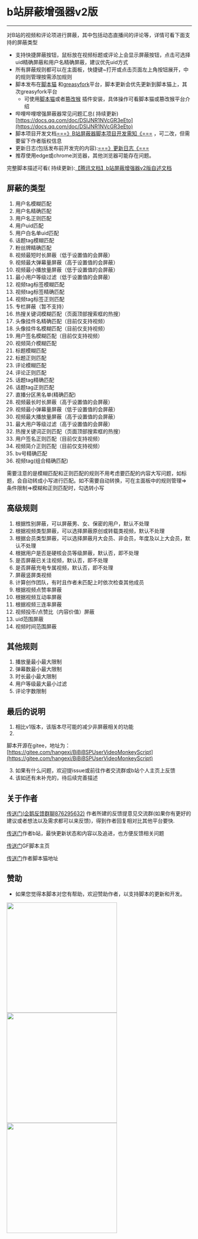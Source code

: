 # b站屏蔽增强器v2版

<hr>
对B站的视频和评论项进行屏蔽，其中包括动态直播间的评论等，详情可看下面支持的屏蔽类型

- 支持快捷屏蔽按钮，鼠标放在视频标题或评论上会显示屏蔽按钮，点击可选择uid精确屏蔽和用户名精确屏蔽，建议优先uid方式
- 所有屏蔽规则都可以在主面板，快捷键~打开或点击页面左上角按钮展开，中的规则管理按需添加规则
- 脚本发布在[脚本猫](https://scriptcat.org/zh-CN/script-show-page/1029/)
  和[greasyfork](https://greasyfork.org/zh-CN/scripts/461382)平台，脚本更新会优先更新到脚本猫上，其次greasyfork平台
    - 可使用[脚本猫](https://scriptcat.org/)或者[篡改猴](https://chrome.zzzmh.cn/info/dhdgffkkebhmkfjojejmpbldmpobfkfo)
      插件安装，具体操作可看脚本猫或篡改猴平台介绍
- 哔哩哔哩增强屏蔽器常见问题汇总(
  持续更新)[https://docs.qq.com/doc/DSlJNR1NVcGR3eEto](https://docs.qq.com/doc/DSlJNR1NVcGR3eEto)
- 脚本项目开发文档[===》B站屏蔽器脚本项目开发需知《===](https://docs.qq.com/doc/DSkdTQ1p1aFNnVnRS?no_promotion=1)
  ，可二改，但需要留下作者版权信息
- 更新日志(包括发布前开发完的内容):[===》更新日志《===](https://docs.qq.com/doc/DSnhjSVZmRkpCd0Nj)
- 推荐使用edge或chrome浏览器，其他浏览器可能存在问题。

完整脚本描述可看(
持续更新):[【腾讯文档】b站屏蔽增强器v2版自述文档](https://docs.qq.com/doc/DSmJqSkhFaktBeUdk?u=1a1ff7b128d64f188a8bfb71b5acb28c)

## 屏蔽的类型

1. 用户名模糊匹配
2. 用户名精确匹配
3. 用户名正则匹配
4. 用户uid匹配
5. 用户白名单uid匹配
6. 话题tag模糊匹配
7. 粉丝牌精确匹配
8. 视频最短时长屏蔽（低于设置值的会屏蔽）
9. 视频最大弹幕量屏蔽（高于设置值的会屏蔽）
10. 视频最小播放量屏蔽（低于设置值的会屏蔽）
11. 最小用户等级过滤（低于设置值的会屏蔽）
12. 视频tag标签模糊匹配
13. 视频tag标签精确匹配
14. 视频tag标签正则匹配
15. 专栏屏蔽（暂不支持）
16. 热搜关键词模糊匹配（页面顶部搜索框的热搜）
17. 头像挂件名精确匹配（目前仅支持视频）
18. 头像挂件名模糊匹配（目前仅支持视频）
19. 用户签名模糊匹配（目前仅支持视频）
20. 视频简介模糊匹配
21. 标题模糊匹配
22. 标题正则匹配
23. 评论模糊匹配
24. 评论正则匹配
25. 话题tag精确匹配
26. 话题tag正则匹配
27. 直播分区黑名单(精确匹配)
28. 视频最长时长屏蔽（高于设置值的会屏蔽）
29. 视频最小弹幕量屏蔽（低于设置值的会屏蔽）
30. 视频最大播放量屏蔽（高于设置值的会屏蔽）
31. 最大用户等级过滤（高于设置值的会屏蔽）
32. 热搜关键词正则匹配（页面顶部搜索框的热搜）
33. 用户签名正则匹配（目前仅支持视频）
34. 视频简介正则匹配（目前仅支持视频）
35. bv号精确匹配
36. 视频tag(组合精确匹配)

需要注意的是模糊匹配和正则匹配的规则不用考虑要匹配的内容大写问题，如标题，会自动转成小写进行匹配。如不需要自动转换，可在主面板中的规则管理=>
条件限制=>模糊和正则匹配时，勾选转小写

## 高级规则

1. 根据性别屏蔽，可以屏蔽男、女、保密的用户，默认不处理
2. 根据视频类型屏蔽，可以选择屏蔽原创或转载类视频，默认不处理
3. 根据会员类型屏蔽，可以选择屏蔽月大会员、非会员，年度及以上大会员，默认不处理
4. 根据用户是否是硬核会员等级屏蔽，默认否，即不处理
5. 是否屏蔽已关注视频，默认否，即不处理
6. 是否屏蔽充电专属视频，默认否，即不处理
7. 屏蔽竖屏类视频
8. 计算创作团队，有时且作者未匹配上时依次检查其他成员
9. 根据视频点赞率屏蔽
10. 根据视频互动率屏蔽
11. 根据视频三连率屏蔽
12. 视频投币/点赞比（内容价值）屏蔽
13. uid范围屏蔽
14. 视频时间范围屏蔽

## 其他规则

1. 播放量最小最大限制
2. 弹幕数最小最大限制
3. 时长最小最大限制
4. 用户等级最大最小过滤
5. 评论字数限制

## 最后的说明

1. 相比v1版本，该版本尽可能的减少非屏蔽相关的功能
2.

脚本开源在gitee，地址为：[https://gitee.com/hangexi/BiBiBSPUserVideoMonkeyScript](https://gitee.com/hangexi/BiBiBSPUserVideoMonkeyScript)

3. 如果有什么问题，欢迎提issue或前往作者交流群或b站个人主页上反馈
4. 该如还有未补充的，待后续完善描述

## 关于作者

[传送门\(企鹅反馈群聊876295632\)](http://qm.qq.com/cgi-bin/qm/qr?_wv=1027&k=tFU0xLt1uO5u5CXI2ktQRLh_XGAHBl7C&authKey=KAf4rICQYjfYUi66WelJAGhYtbJLILVWumOm%2BO9nM5fNaaVuF9Iiw3dJoPsVRUak&noverify=0&group_code=876295632)
作者所建的反馈提意见交流群(如果你有更好的建议或者想法以及需求都可以来反馈)，得到作者回复相对比其他平台要快.

[传送门](https://space.bilibili.com/473239155/dynamic)作者b站，最快更新状态和内容以及追进，也方便反馈相关问题

[传送门](https://greasyfork.org/zh-CN/scripts/461382)GF脚本主页

[传送门](https://scriptcat.org/zh-CN/users/96219)作者脚本猫地址

## 赞助

- 如果您觉得本脚本对您有帮助，欢迎赞助作者，以支持脚本的更新和开发。

<img src="https://www.mikuchase.ltd/img/paymentCodeZFB.webp" width="300">
<img src="https://www.mikuchase.ltd/img/paymentCodeWX.webp" width="300">
<img src="https://www.mikuchase.ltd/img/paymentCodeQQ.webp" width="300">
